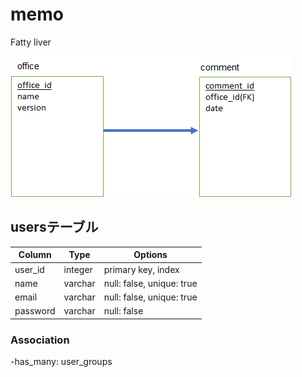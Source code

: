 # memo
Fatty liver

![readme](readme.png "readme")

## usersテーブル
|Column|Type|Options|
|-------|----|-------|
user_id|integer|primary key, index
name|varchar|null: false, unique: true
email|varchar|null: false, unique: true
password|varchar|null: false

### Association
-has_many: user_groups

